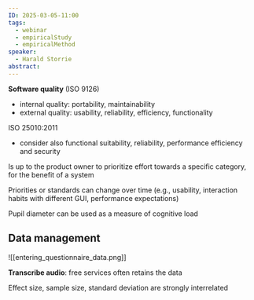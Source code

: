 ```yaml
---
ID: 2025-03-05-11:00
tags:
  - webinar
  - empiricalStudy
  - empiricalMethod
speaker:
  - Harald Storrie
abstract:
---
```

**Software quality** (ISO 9126)
- internal quality: portability, maintainability
- external quality: usability, reliability, efficiency, functionality

ISO 25010:2011
- consider also functional suitability, reliability, performance efficiency and security

Is up to the product owner to prioritize effort towards a specific category, for the benefit of a system

Priorities or standards can change over time (e.g., usability, interaction habits with different GUI, performance expectations)

Pupil diameter can be used as a measure of cognitive load

## Data management

![[entering_questionnaire_data.png]]

**Transcribe audio**: free services often retains the data

Effect size, sample size, standard deviation are strongly interrelated 